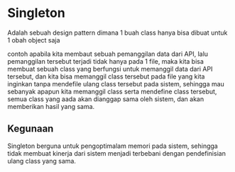 # Singleton

Adalah sebuah design pattern dimana 1 buah class hanya bisa dibuat untuk 1 obah object saja

contoh apabila kita membaut sebuah pemanggilan data dari API, lalu pemanggilan tersebut terjadi tidak hanya pada 1 file, maka kita bisa membuat sebuah class yang berfungsi untuk memanggil data dari API tersebut, dan kita bisa memanggil class tersebut pada file yang kita inginkan tanpa mendefile ulang class tersebut pada sistem, sehingga mau sebanyak apapun kita memanggil class serta mendefine class tersebut, semua class yang aada akan dianggap sama oleh sistem, dan akan memberikan hasil yang sama.

## Kegunaan

Singleton berguna untuk pengoptimalam memori pada sistem, sehingga tidak membuat kinerja dari sistem menjadi terbebani dengan pendefinisian ulang class yang sama.
